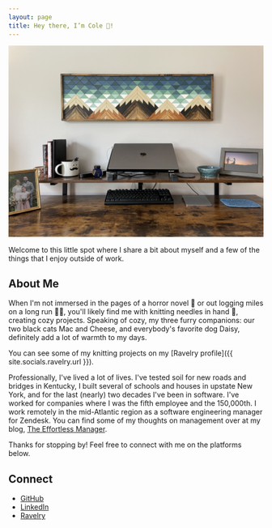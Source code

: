 ```yaml
---
layout: page
title: Hey there, I’m Cole 👋!
---
```


![Your Friendly Headshot](/public/images/desk.jpg)

Welcome to this little spot where I share a bit about myself and a few of the things that I enjoy outside of work.

## About Me

When I'm not immersed in the pages of a horror novel 📖 or out logging miles on a long run 🏃‍♀️, you'll likely find me with knitting needles in hand 🧶, creating cozy projects. Speaking of cozy, my three furry companions: our two black cats Mac and Cheese, and everybody's favorite dog Daisy, definitely add a lot of warmth to my days.

You can see some of my knitting projects on my [Ravelry profile]({{ site.socials.ravelry.url }}).

Professionally, I've lived a lot of lives. I've tested soil for new roads and bridges in Kentucky, I built several of schools and houses in upstate New York, and for the last (nearly) two decades I've been in software. I've worked for companies where I was the fifth employee and the 150,000th. I work remotely in the mid-Atlantic region as a software engineering manager for Zendesk. You can find some of my thoughts on management over at my blog, [The Effortless Manager](https://theeffortlessmanager.com).

Thanks for stopping by! Feel free to connect with me on the platforms below.

## Connect

 * [GitHub](https://github.com/your_github_username)
 * [LinkedIn](https://www.linkedin.com/in/your_linkedin_profile/)
 * [Ravelry](https://www.ravelry.com/people/your_ravelry_username)